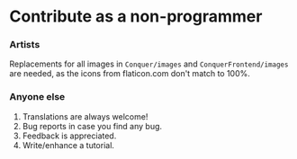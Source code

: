 # Contribute as a non-programmer

### Artists

Replacements for all images in `Conquer/images` and `ConquerFrontend/images` are needed, as the icons from flaticon.com don't match to 100%.

### Anyone else

1. Translations are always welcome!
2. Bug reports in case you find any bug.
3. Feedback is appreciated.
4. Write/enhance a tutorial.
